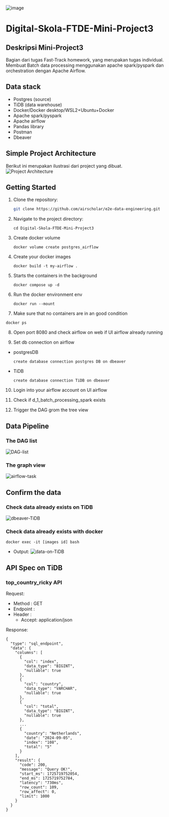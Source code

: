 ![image](https://github.com/vnobets7/Digital-Skola-FTDE-Mini-Project3/blob/main/images/apache-spark-only-icon.png)

# Digital-Skola-FTDE-Mini-Project3
## Deskripsi Mini-Project3
Bagian dari tugas Fast-Track homework, yang merupakan tugas individual. Membuat Batch data processing menggunakan apache spark/pyspark dan orchestration dengan Apache Airflow.

## Data stack
- Postgres (source)
- TiDB (data warehouse)
- Docker/Docker desktop/WSL2+Ubuntu+Docker
- Apache spark/pyspark
- Apache airflow
- Pandas library
- Postman
- Dbeaver

##  Simple Project Architecture
Berikut ini merupakan ilustrasi dari project yang dibuat. <br>
![Project Architecture](https://github.com/vnobets7/Digital-Skola-FTDE-Mini-Project2/blob/main/images/Project-architecture.png)

## Getting Started
1. Clone the repository:
    ```bash
    git clone https://github.com/airscholar/e2e-data-engineering.git
    ```

2. Navigate to the project directory:
   ```
   cd Digital-Skola-FTDE-Mini-Project3
   ```

3. Create docker volume
   ```
   docker volume create postgres_airflow
   ```

4. Create your docker images
   ```
   docker build -t my-airflow .
   ```

5. Starts the containers in the background
   ```
   docker compose up -d
   ```

6. Run the docker environment env
   ```
   docker run --mount
   ```

7.  Make sure that no containers are in an good condition
   ```
   docker ps
   ```

8. Open port 8080 and check airflow on web if UI airflow already running

9. Set db connection on airflow
* postgresDB
   ```
   create database connection postgres DB on dbeaver
   ```
* TiDB
   ```
   create database connection TiDB on dbeaver
   ```

10. Login into your airflow account on UI airflow

11. Check if d_1_batch_processing_spark exists

11. Trigger the DAG grom the tree view

## Data Pipeline
### The DAG list
![DAG-list](https://github.com/vnobets7/Digital-Skola-FTDE-Mini-Project3/blob/main/images/DAG-list.PNG)

### The graph view
![airflow-task](https://github.com/vnobets7/Digital-Skola-FTDE-Mini-Project3/blob/main/images/airflow-task.PNG)

## Confirm the data 
### Check data already exists on TiDB
![dbeaver-TiDB](https://github.com/vnobets7/Digital-Skola-FTDE-Mini-Project3/blob/main/images/dbeaver-TiDB.png)

### Check data already exists with docker
   ```
   docker exec -it [images id] bash
   ```
* Output:
![data-on-TiDB](https://github.com/vnobets7/Digital-Skola-FTDE-Mini-Project3/blob/main/images/data-on-TiDB.PNG)

## API Spec on TiDB
### top_country_ricky API
Request: 
- Method : GET
- Endpoint :
- Header :
    - Accept: application/json

Response:
```
{
  "type": "sql_endpoint",
  "data": {
    "columns": [
      {
        "col": "index",
        "data_type": "BIGINT",
        "nullable": true
      },
      {
        "col": "country",
        "data_type": "VARCHAR",
        "nullable": true
      },
      {
        "col": "total",
        "data_type": "BIGINT",
        "nullable": true
      },
      ...
      {
        "country": "Netherlands",
        "date": "2024-09-05",
        "index": "108",
        "total": "5"
      }
    ],
    "result": {
      "code": 200,
      "message": "Query OK!",
      "start_ms": 1725719752054,
      "end_ms": 1725719752784,
      "latency": "730ms",
      "row_count": 109,
      "row_affect": 0,
      "limit": 1000
    }
  }
}
```
